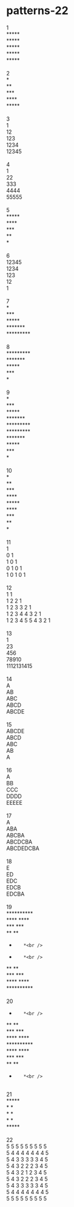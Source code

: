 # patterns-22
1<br />
*****<br />
*****<br />
*****<br />
*****<br />
*****<br />
<br />
2<br />
*<br />
**<br />
***<br />
****<br />
*****<br />
<br />
3<br />
1<br />
12<br />
123<br />
1234<br />
12345<br />
<br />
4<br />
1<br />
22<br />
333<br />
4444<br />
55555<br />
<br />
5<br />
*****<br />
****<br />
***<br />
**<br />
*<br />
<br />
6<br />
12345<br />
1234<br />
123<br />
12<br />
1<br />
<br />
7<br />
    *<br />
   ***<br />
  *****<br />
 *******<br />
*********<br />
<br />
8<br />
*********<br />
 *******<br />
  *****<br />
   ***<br />
    *<br />
    <br />
9<br />
    *<br />
   ***<br />
  *****<br />
 *******<br />
*********<br />
*********<br />
 *******<br />
  *****<br />
   ***<br />
    *<br />
    <br />
10<br />
*<br />
**<br />
***<br />
****<br />
*****<br />
****<br />
***<br />
**<br />
*<br />
<br />
11<br />
1 <br />
0 1<br />
1 0 1<br />
0 1 0 1<br />
1 0 1 0 1<br />
<br />
12<br />
1                 1<br />
1 2             2 1<br />
1 2 3         3 2 1<br />
1 2 3 4     4 3 2 1<br />
1 2 3 4 5 5 4 3 2 1<br />
<br />
13<br />
1<br />
23<br />
456<br />
78910<br />
1112131415<br />
<br />
14<br />
A<br />
AB<br />
ABC<br />
ABCD<br />
ABCDE<br />
<br />
15<br />
ABCDE<br />
ABCD<br />
ABC<br />
AB<br />
A<br />
<br />
16<br />
A<br />
BB<br />
CCC<br />
DDDD<br />
EEEEE<br />
<br />
17<br />
    A<br />
   ABA<br />
  ABCBA<br />
 ABCDCBA<br />
ABCDEDCBA<br />
<br />
18<br />
E<br />
ED<br />
EDC<br />
EDCB<br />
EDCBA<br />
<br />
19<br />
**********<br />
****  ****<br />
***    ***<br />
**      **<br />
*        *<br />
*        *<br />
**      **<br />
***    ***<br />
****  ****<br />
**********<br />
<br />
20<br />
*        *<br />
**      **<br />
***    ***<br />
****  ****<br />
**********<br />
****  ****<br />
***    ***<br />
**      **<br />
*        *<br />
<br />
21<br />
*****<br />
*   *<br />
*   *<br />
*   *<br />
*****<br />
<br />
22<br />
5 5 5 5 5 5 5 5 5<br />
5 4 4 4 4 4 4 4 5<br />
5 4 3 3 3 3 3 4 5<br />
5 4 3 2 2 2 3 4 5<br />
5 4 3 2 1 2 3 4 5<br />
5 4 3 2 2 2 3 4 5<br />
5 4 3 3 3 3 3 4 5<br />
5 4 4 4 4 4 4 4 5<br />
5 5 5 5 5 5 5 5 5<br />
<br />
